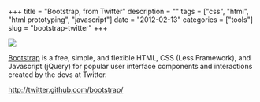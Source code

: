 +++
title = "Bootstrap, from Twitter"
description = ""
tags = ["css", "html", "html prototyping", "javascript"]
date = "2012-02-13"
categories = ["tools"]
slug = "bootstrap-twitter"
+++


<div class="tool-screenshot mb1"><a href="http://twitter.github.com/bootstrap/"><img id="bluga-thumbnail-2722" class="bluga-thumbnail custom" src="http://media.konigi.com/bluga/
wt522fee73e56fb_custom.jpg"/></a></div><p><a href="http://twitter.github.com/bootstrap/">Bootstrap</a> is a free, simple, and flexible HTML, CSS (Less Framework), and Javascript (jQuery) for popular user interface components and interactions created by the devs at Twitter.</p>

  
<p><a href="http://twitter.github.com/bootstrap/">http://twitter.github.com/bootstrap/</a></p>
      
